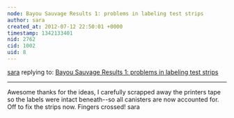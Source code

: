 ```yaml
---
node: Bayou Sauvage Results 1: problems in labeling test strips
author: sara
created_at: 2012-07-12 22:50:01 +0000
timestamp: 1342133401
nid: 2762
cid: 1002
uid: 8
---
```




[sara](../profile/sara) replying to: [Bayou Sauvage Results 1: problems in labeling test strips](../notes/sara/7-11-2012/bayou-sauvage-results-1-problems-labeling-test-strips)

----
Awesome thanks for the ideas, I carefully scrapped away the printers tape so the labels were intact beneath--so all canisters are now accounted for. Off to fix the strips now. Fingers crossed! sara
